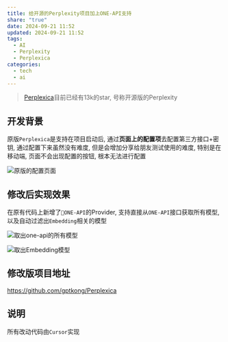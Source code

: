```yaml
---
title: 给开源的Perplexity项目加上ONE-API支持
share: "true"
date: 2024-09-21 11:52
updated: 2024-09-21 11:52
tags:
  - AI
  - Perplexity
  - Perplexica
categories:
  - tech
  - ai
---
```

> [Perplexica](https://github.com/ItzCrazyKns/Perplexica)目前已经有13k的star, 号称开源版的Perplexity

## 开发背景

原版`Perplexica`是支持在项目启动后, 通过**页面上的配置项**去配置第三方接口+密钥, 通过配置下来虽然没有难度, 但是会增加分享给朋友测试使用的难度, 特别是在移动端, 页面不会出现配置的按钮, 根本无法进行配置

![原版的配置页面](https://alist.kong.vision/d/r2/_imageStore/2024/09/21/20240921120049.png)


## 修改后实现效果

在原有代码上新增了`ONE-API`的Provider, 支持直接从`ONE-API`接口获取所有模型, 以及自动过滤出`Embedding`相关的模型

![取出one-api的所有模型](https://alist.kong.vision/d/r2/_imageStore/2024/09/21/20240921120130.png)

![取出Embedding模型](https://alist.kong.vision/d/r2/_imageStore/2024/09/21/20240921120255.png)


## 修改版项目地址

https://github.com/gptkong/Perplexica

## 说明

所有改动代码由`Cursor`实现